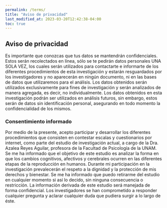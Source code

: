 ```yaml
---
permalink: /terms/
title: "Aviso de privacidad"
last_modified_at: 2023-03-20T12:42:38-04:00
toc: true
---
```


## Aviso de privacidad
Es importante que conozcas que tus datos se mantendrán confidenciales. Estos serán recolectados en línea, sólo se te pedirán datos personales UNA SOLA VEZ, los cuales serán utilizados para contactarte e informarte de los diferentes procedimientos de esta investigación y estarán resguardados por los investigadores y no aparecerán en ningún documento, ni en las bases de datos que utilizaremos para el análisis. Los datos obtenidos serán utilizados exclusivamente para fines de investigación y serán analizados de manera agregada, es decir, no individualmente. Los datos obtenidos en esta investigación podrán ser utilizados en análisis futuros, sin embargo, estos serán de datos sin identificación personal, asegurando en todo momento la confidencialidad de los mismos.

### Consentimiento informado

Por medio de la presente, acepto participar y desarrollar los diferentes procedimientos que consisten en contestar escalas y cuestionarios por internet, como parte del estudio de investigación actual, a cargo de la Dra. Azalea Reyes Aguilar, profesora de la Facultad de Psicología de la UNAM. Se me ha informado que el objetivo de este estudio es analizar la forma en que los cambios cognitivos, afectivos y cerebrales ocurren en las diferentes etapas de la reproducción en humanos. Durante mi participación en la investigación prevalecerán el respeto a la dignidad y la protección de mis derechos y bienestar. Se me ha informado que puedo retirarme del estudio en cualquier momento si así lo decido, sin ninguna consecuencia o restricción.  La información derivada de este estudio será manejada de forma confidencial. Los investigadores se han comprometido a responder cualquier pregunta y aclarar cualquier duda que pudiera surgir a lo largo de éste.